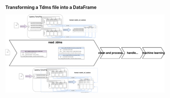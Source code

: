 **Transforming a Tdms file into a DataFrame**




![Alt](../../docu/src/tdms_reader/tdms_to_pd.svg)


